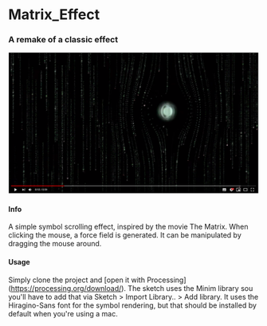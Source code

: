# Matrix_Effect

### A remake of a classic effect
[![Matrix Effect Demo](Matrix_Effect_Thumb.png)](https://www.youtube.com/watch?v=CxxsnXCyKQQ)

#### Info
A simple symbol scrolling effect, inspired by the movie The Matrix. When clicking the mouse, a force field is generated. It can be manipulated by dragging the mouse around.

#### Usage
Simply clone the project and [open it with Processing] (https://processing.org/download/). 
The sketch uses the Minim library sou you'll have to add that via Sketch > Import Library.. > Add library. 
It uses the Hiragino-Sans font for the symbol rendering, but that should be installed by default when you're using a mac.

